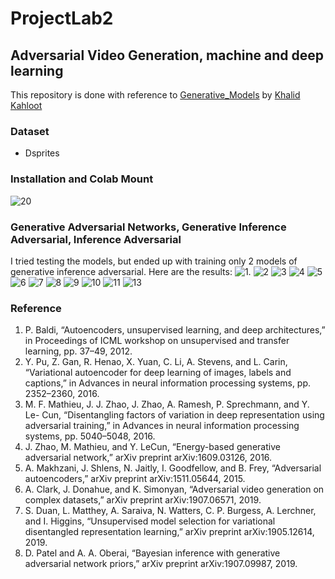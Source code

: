 # ProjectLab2
## Adversarial Video Generation, machine and deep learning
This repository is done with reference to [Generative_Models](https://github.com/kkahloots/Generative_Models) by [Khalid Kahloot](https://github.com/kkahloots/)

### Dataset
* Dsprites
### Installation and Colab Mount
![20](https://github.com/AssetBekov/ProjectLab2/blob/master/Images/20.png)

### Generative Adversarial Networks, Generative Inference Adversarial, Inference Adversarial

I tried testing the models, but ended up with training only 2 models of generative inference adversarial. Here are the results: 
![1](https://github.com/AssetBekov/ProjectLab2/blob/master/Images/1.png).
![2](https://github.com/AssetBekov/ProjectLab2/blob/master/Images/2.png)
![3](https://github.com/AssetBekov/ProjectLab2/blob/master/Images/3.png)
![4](https://github.com/AssetBekov/ProjectLab2/blob/master/Images/4.png)
![5](https://github.com/AssetBekov/ProjectLab2/blob/master/Images/5.png)
![6](https://github.com/AssetBekov/ProjectLab2/blob/master/Images/6.png)
![7](https://github.com/AssetBekov/ProjectLab2/blob/master/Images/7.png)
![8](https://github.com/AssetBekov/ProjectLab2/blob/master/Images/8.png)
![9](https://github.com/AssetBekov/ProjectLab2/blob/master/Images/9.png)
![10](https://github.com/AssetBekov/ProjectLab2/blob/master/Images/10.png)
![11](https://github.com/AssetBekov/ProjectLab2/blob/master/Images/11.png)
![13](https://github.com/AssetBekov/ProjectLab2/blob/master/Images/13.png)

### Reference
1. P. Baldi, “Autoencoders, unsupervised learning, and deep architectures,”
in Proceedings of ICML workshop on unsupervised and transfer learning,
pp. 37–49, 2012.
2. Y. Pu, Z. Gan, R. Henao, X. Yuan, C. Li, A. Stevens, and L. Carin, “Variational
autoencoder for deep learning of images, labels and captions,” in
Advances in neural information processing systems, pp. 2352–2360, 2016.
3. M. F. Mathieu, J. J. Zhao, J. Zhao, A. Ramesh, P. Sprechmann, and Y. Le-
Cun, “Disentangling factors of variation in deep representation using adversarial
training,” in Advances in neural information processing systems,
pp. 5040–5048, 2016.
4. J. Zhao, M. Mathieu, and Y. LeCun, “Energy-based generative adversarial
network,” arXiv preprint arXiv:1609.03126, 2016.
5. A. Makhzani, J. Shlens, N. Jaitly, I. Goodfellow, and B. Frey, “Adversarial
autoencoders,” arXiv preprint arXiv:1511.05644, 2015.
6. A. Clark, J. Donahue, and K. Simonyan, “Adversarial video generation on
complex datasets,” arXiv preprint arXiv:1907.06571, 2019.
7. S. Duan, L. Matthey, A. Saraiva, N. Watters, C. P. Burgess, A. Lerchner,
and I. Higgins, “Unsupervised model selection for variational disentangled
representation learning,” arXiv preprint arXiv:1905.12614, 2019.
8. D. Patel and A. A. Oberai, “Bayesian inference with generative adversarial
network priors,” arXiv preprint arXiv:1907.09987, 2019.
